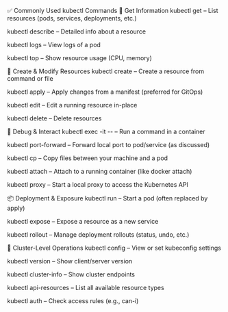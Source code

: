 ✅ Commonly Used kubectl Commands
📄 Get Information
kubectl get – List resources (pods, services, deployments, etc.)

kubectl describe – Detailed info about a resource

kubectl logs – View logs of a pod

kubectl top – Show resource usage (CPU, memory)

🚀 Create & Modify Resources
kubectl create – Create a resource from command or file

kubectl apply – Apply changes from a manifest (preferred for GitOps)

kubectl edit – Edit a running resource in-place

kubectl delete – Delete resources

🔧 Debug & Interact
kubectl exec -it <pod> -- <cmd> – Run a command in a container

kubectl port-forward – Forward local port to pod/service (as discussed)

kubectl cp – Copy files between your machine and a pod

kubectl attach – Attach to a running container (like docker attach)

kubectl proxy – Start a local proxy to access the Kubernetes API

📦 Deployment & Exposure
kubectl run – Start a pod (often replaced by apply)

kubectl expose – Expose a resource as a new service

kubectl rollout – Manage deployment rollouts (status, undo, etc.)

🧠 Cluster-Level Operations
kubectl config – View or set kubeconfig settings

kubectl version – Show client/server version

kubectl cluster-info – Show cluster endpoints

kubectl api-resources – List all available resource types

kubectl auth – Check access rules (e.g., can-i)
